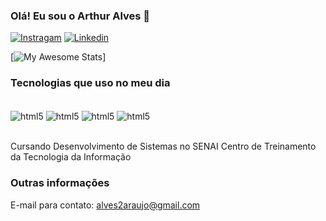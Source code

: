 ### Olá! Eu sou o Arthur Alves 👋

[![Instragam](https://img.shields.io/badge/Instagram-E4405F?style=for-the-badge&logo=instagram&logoColor=white)](https://www.instagram.com/arthur__alves06/) [![Linkedin](https://img.shields.io/badge/LinkedIn-0077B5?style=for-the-badge&logo=linkedin&logoColor=white)](https://www.linkedin.com/in/arthur-araujo-b3746734a/)

[![My Awesome Stats](https://awesome-github-stats.azurewebsites.net/user-stats/Arthur-Alvess?cardType=github&theme=Kacho-ga&preferLogin=false&Background=000000&Text=FFFFFF&Title=FF0000&Ring=FF0000&Border=000000)]

### Tecnologias que uso no meu dia

<div style="display: inline_block"><br/>
    <img align="center" alt="html5" src="https://img.shields.io/badge/Java-ED8B00?style=for-the-badge&logo=openjdk&logoColor=white"/> <img align="center" alt="html5" src="https://img.shields.io/badge/C%2B%2B-00599C?style=for-the-badge&logo=c%2B%2B&logoColor=white"/> <img align="center" alt="html5" src="https://img.shields.io/badge/Microsoft_SQL_Server-CC2927?style=for-the-badge&logo=microsoft-sql-server&logoColor=white"/> <img align="center" alt="html5" src="https://img.shields.io/badge/Visual%20Studio%20Code-0078d7.svg?style=for-the-badge&logo=visual-studio-code&logoColor=white)" />
</div><br/>


Cursando Desenvolvimento de Sistemas no SENAI Centro de Treinamento da Tecnologia da Informação

### Outras informações
E-mail para contato: [alves2araujo@gmail.com]()<br/>
